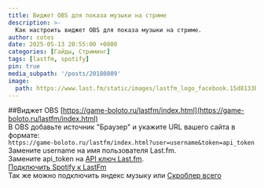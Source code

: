 ```yaml
---
title: Виджет OBS для показа музыки на стриме
description: >-
  Как настроить виджет OBS для показа музыки на стриме.
author: cotes
date: 2025-05-13 20:55:00 +0800
categories: [Гайды, Стриминг]
tags: [lastfm, spotify]
pin: true
media_subpath: '/posts/20180809'
image:
  path: https://www.last.fm/static/images/lastfm_logo_facebook.15d8133be114.png
---
```


##Виджет OBS
[https://game-boloto.ru/lastfm/index.html](https://game-boloto.ru/lastfm/index.html)  
 В OBS добавьте источник "Браузер" и укажите URL вашего сайта в формате:  
 ```https://game-boloto.ru/lastfm/index.html?user=username&token=api_token```  
 Замените username на имя пользователя Last.fm.  
 Замените api_token на [API ключ Last.fm](https://www.last.fm/ru/api/authentication).  
 [Подключить Spotify к LastFm](https://www.last.fm/settings/applications)  
 Так же можно подключить яндекс музыку или [Скроблер всего](https://chromewebstore.google.com/detail/web-scrobbler/hhinaapppaileiechjoiifaancjggfjm)